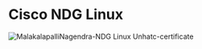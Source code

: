 # **Cisco NDG Linux**

![MalakalapalliNagendra-NDG Linux Unhatc-certificate](https://user-images.githubusercontent.com/82401251/152631081-11e65707-ad5f-4ddc-ab61-01dee28c5dec.jpg)
